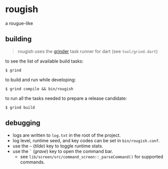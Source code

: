 # rougish
a rougue-like


## building
> rougish uses the [grinder] task runner for dart (see `tool/grind.dart`)

to see the list of available build tasks:

```console
$ grind
```

to build and run while developing:

```console
$ grind compile && bin/rougish
```

to run all the tasks needed to prepare a release candidate:

```console
$ grind build
```


## debugging

- logs are written to `log.txt` in the root of the project.
- log level, runtime seed, and key codes can be set in `bin/rougish.conf`.
- use the `~` (_tilde_) key to toggle runtime stats.
- use the `` ` `` (_grave_) key to open the command bar.
  - see `lib/screen/src/command_screen::_parseCommand()` for supported commands.



[grinder]: https://github.com/google/grinder.dart "dart workflows, automated"
